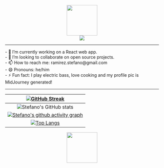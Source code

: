 <!--
**ramirezStefano/ramirezStefano** is a ✨ _special_ ✨ repository because its `README.md` (this file) appears on your GitHub profile.

Here are some ideas to get you started:


- 🔭 I’m currently working on ...
- 🌱 I’m currently learning ...
- 👯 I’m looking to collaborate on ...
- 🤔 I’m looking for help with ...
- 💬 Ask me about ...
- 📫 How to reach me: ...
- 😄 Pronouns: ...
- ⚡ Fun fact: ...
-->

<!-- gif header -->
<div id="header" align="center">
  <img src=https://media.giphy.com/media/HwBlFQZFcAoUcPHZdX/giphy.gif width="100"/>
</div>

<div align="center">
  <a href="https://www.linkedin.com/in/stefano-ramirez-novello/">
    <img src="https://img.shields.io/badge/LinkedIn-blue?logo=linkedin&logoColor=white&style=for-the-badge" />
  </a>
<div>

---

<div align="left">
  - 🔭 I’m currently working on a React web app.
  <br>
  - 👯 I’m looking to collaborate on open source projects.
  <br>
  - 📫 How to reach me: ramirez.stefano@gmail.com
  <br>
  - 😄 Pronouns: he/him
  <br>
  - ⚡ Fun fact: I play electric bass, love cooking and my profile pic is MidJourney generated!
</div>

---

<!-- table with snippets -->
<!-- on .md tables: https://www.tablesgenerator.com/markdown_tables# -->

|                      [ ![ GitHub Streak ](https://github-readme-streak-stats.herokuapp.com?user=ramirezStefano&theme=dark&hide_border=true&mode=weekly) ](https://git.io/streak-stats)                       |
| :----------------------------------------------------------------------------------------------------------------------------------------------------------------------------------------------------------: |
|                                              ![ Stefano's GitHub stats ](https://github-readme-stats.vercel.app/api?username=ramirezstefano&theme=highcontrast)                                              |
| [ ![ Stefano's github activity graph ](https://github-readme-activity-graph.cyclic.app/graph?username=ramirezstefano&theme=github-compact) ](https://github.com/ramirezstefano/github-readme-activity-graph) |
|                             [![Top Langs](https://github-readme-stats.vercel.app/api/top-langs/?username=ramirezstefano)](https://github.com/ramirezstefano/github-readme-stats)                             |

<!-- gif footer -->
<div id="footer" align="center">
  <img src=https://media.giphy.com/media/HwBlFQZFcAoUcPHZdX/giphy.gif width="100"/>
</div>
